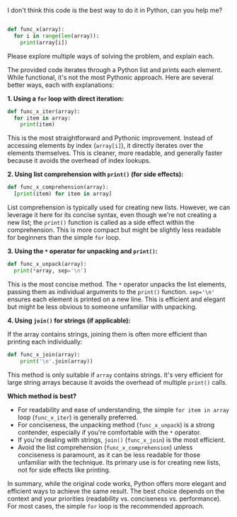 
I don't think this code is the best way to do it in Python, can you help me?
```python

def func_x(array):
  for i in range(len(array)):
    print(array[i])

```
Please explore multiple ways of solving the problem, and explain each.

The provided code iterates through a Python list and prints each element. While functional, it's not the most Pythonic approach.  Here are several better ways, each with explanations:

**1. Using a `for` loop with direct iteration:**

```python
def func_x_iter(array):
  for item in array:
    print(item)
```

This is the most straightforward and Pythonic improvement.  Instead of accessing elements by index (`array[i]`), it directly iterates over the elements themselves. This is cleaner, more readable, and generally faster because it avoids the overhead of index lookups.

**2. Using list comprehension with `print()` (for side effects):**

```python
def func_x_comprehension(array):
  [print(item) for item in array]
```

List comprehension is typically used for creating new lists. However, we can leverage it here for its concise syntax, even though we're not creating a new list; the `print()` function is called as a side effect within the comprehension.  This is more compact but might be slightly less readable for beginners than the simple `for` loop.

**3. Using the `*` operator for unpacking and `print()`:**

```python
def func_x_unpack(array):
  print(*array, sep='\n')
```

This is the most concise method. The `*` operator unpacks the list elements, passing them as individual arguments to the `print()` function.  `sep='\n'` ensures each element is printed on a new line.  This is efficient and elegant but might be less obvious to someone unfamiliar with unpacking.

**4. Using `join()` for strings (if applicable):**

If the array contains strings, joining them is often more efficient than printing each individually:

```python
def func_x_join(array):
    print('\n'.join(array))
```

This method is only suitable if `array` contains strings. It's very efficient for large string arrays because it avoids the overhead of multiple `print()` calls.


**Which method is best?**

* For readability and ease of understanding, the simple `for item in array` loop (`func_x_iter`) is generally preferred.
* For conciseness, the unpacking method (`func_x_unpack`) is a strong contender, especially if you're comfortable with the `*` operator.
* If you're dealing with strings, `join()` (`func_x_join`) is the most efficient.
* Avoid the list comprehension (`func_x_comprehension`) unless conciseness is paramount, as it can be less readable for those unfamiliar with the technique.  Its primary use is for creating new lists, not for side effects like printing.


In summary, while the original code works, Python offers more elegant and efficient ways to achieve the same result.  The best choice depends on the context and your priorities (readability vs. conciseness vs. performance).  For most cases, the simple `for` loop is the recommended approach.

